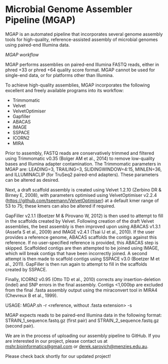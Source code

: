 # Microbial Genome Assembler Pipeline (MGAP)

MGAP is an automated pipeline that incorporates several genome assembly tools for high-quality, reference-assisted assembly of  microbial genomes using paired-end Illumina data.

<i>MGAP workflow</i>

MGAP performs assemblies on paired-end Illumina FASTQ reads, either in phred +33 or phred +64 quality score format. MGAP cannot be used for single-end data, or for platforms other than Illumina.

To achieve high-quality assemblies, MGAP incorporates the following excellent and freely available programs into its workflow:
- Trimmomatic
- Velvet
- VelvetOptimiser
- Gapfiller
- ABACAS
- IMAGE
- SSPACE
- ICORN2
- MIRA

Prior to assembly, FASTQ reads are conservatively trimmed and filtered using Trimmomatic v0.35 (Bolger AM et al., 2014) to remove low-quality bases and Illumina adapter contamination. The Trimmomatic parameters in MGAP are: LEADING=3, TRAILING=3, SLIDINGWINDOW=4:15, MINLEN=36, and ILLUMINACLIP (for TruSeq2 paired-end adapters). These parameters can be altered as desired. 

Next, a draft scaffold assembly is  created using Velvet 1.2.10 (Zerbino DR & Birney E, 2008), with parameters optimised using VelvetOptimiser v2.2.4 (https://github.com/tseemann/VelvetOptimiser) at a default kmer range of 53 to 75; these kmers can also be altered if required. 

GapFiller v2.1.1 (Boetzer M & Pirovano W, 2012) is then used to attempt to fill in the scaffolds created by Velvet. Following creation of the draft Velvet assemblies, the best assembly is then improved upon using ABACAS v1.3.1 (Assefa S et al., 2009) and IMAGE v2.4.1 (Tsai IJ et al., 2010). If the user provides a reference genome, ABACAS scaffolds the contigs against this reference. If no user-specified reference is provided, this ABACAS step is skipped. Scaffolded contigs are then attempted to be joined using IMAGE, which will break contigs that have been incorrectly joined. A second attempt is then made to scaffold contigs using SSPACE v3.0 (Boetzer M et al., 2011). GapFiller is then run again to attempt to fill in the scaffolds created by SSPACE. 

Finally, ICORN2 v0.95 (Otto TD et al., 2010) corrects any insertion-deletion (indel) and SNP errors in the final assembly. Contigs <1,000bp are excluded from the final .fasta assembly output using the miraconvert tool in MIRA4 (Chevreux B et al., 1999). 

USAGE: MGAP.sh -r <reference, without .fasta extension> -s <specify single strain>

MGAP expects reads to be paired-end Illumina data in the following format: STRAIN_1_sequence.fastq.gz (first pair) and STRAIN_2_sequence.fastq.gz (second pair). 

We are in the process of uploading our assembly pipeline to GitHub. If you are interested in our project, please contact us at mshr.bioinformatics@gmail.com or derek.sarovich@menzies.edu.au.

Please check back shortly for our updated project!
